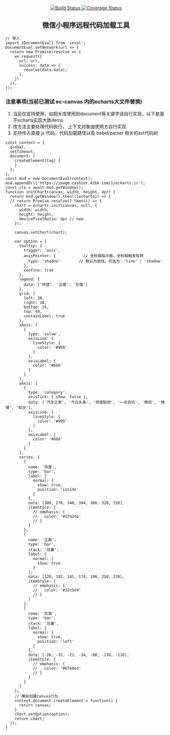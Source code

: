 <p align="center">
  <a href="https://github.com/tang-haibo/remote-import/actions/workflows/deploy.yml/badge.svg">
    <img src="https://github.com/tang-haibo/remote-import/actions/workflows/deploy.yml/badge.svg" alt="Build Status">
  </a>
  <a href='https://coveralls.io/github/tang-haibo/remote-import?branch=master'><img src='https://coveralls.io/repos/github/tang-haibo/remote-import/badge.svg?branch=master' alt='Coverage Status' /></a>
</p>
<h2 align="center">微信小程序远程代码加载工具</h2>

```
// 导入
import {DocumentEval} from 'ieval';
DocumentEval.setNetwork(url => {
  return new Promise(resolve => {
    wx.request({
      url: url,
      success: data => {
        resolve(data.data);
      },
    })
  });
});

```
### 注意事项(当前已测试 ec-canvas 内的echarts大文件替换)
1. 当前仅支持使用，如相关库使用到document等关键字请自行实现，以下是基于echarts实现大致demo
2. 改方法主要处理代码执行， 上下文对象由使用方自行实现
3. 支持传入直接 js 代码，代码加载路径以及 babel/parser 相关的ast代码树
```
const context = {
  global,
  setTimeout,
  document: {
    createElement(tag) {
    }
  },
};
const mod = new DocumentEval(context);
mod.appendUrl('https://image.cashier.42bk.com/1/echarts.js');
const ctx = await mod.getWindow();
function initChart(canvas, width, height, dpr) {
  return mod.getWindow().then(({echarts}) => {
  // return Promise.resolve().then(() => {
    chart = echarts.init(canvas, null, {
      width: width,
      height: height,
      devicePixelRatio: dpr // new
    });
    
    canvas.setChart(chart);
  
    var option = {
      tooltip: {
        trigger: 'axis',
        axisPointer: {            // 坐标轴指示器，坐标轴触发有效
          type: 'shadow'        // 默认为直线，可选为：'line' | 'shadow'
        },
        confine: true
      },
      legend: {
        data: ['热度', '正面', '负面']
      },
      grid: {
        left: 20,
        right: 20,
        bottom: 15,
        top: 40,
        containLabel: true
      },
      xAxis: [
        {
          type: 'value',
          axisLine: {
            lineStyle: {
              color: '#999'
            }
          },
          axisLabel: {
            color: '#666'
          }
        }
      ],
      yAxis: [
        {
          type: 'category',
          axisTick: { show: false },
          data: ['汽车之家', '今日头条', '百度贴吧', '一点资讯', '微信', '微博', '知乎'],
          axisLine: {
            lineStyle: {
              color: '#999'
            }
          },
          axisLabel: {
            color: '#666'
          }
        }
      ],
      series: [
        {
          name: '热度',
          type: 'bar',
          label: {
            normal: {
              show: true,
              position: 'inside'
            }
          },
          data: [300, 270, 340, 344, 300, 320, 310],
          itemStyle: {
            // emphasis: {
            //   color: '#37a2da'
            // }
          }
        },
        {
          name: '正面',
          type: 'bar',
          stack: '总量',
          label: {
            normal: {
              show: true
            }
          },
          data: [120, 102, 141, 174, 190, 250, 220],
          itemStyle: {
            // emphasis: {
            //   color: '#32c5e9'
            // }
          }
        },
        {
          name: '负面',
          type: 'bar',
          stack: '总量',
          label: {
            normal: {
              show: true,
              position: 'left'
            }
          },
          data: [-20, -32, -21, -34, -90, -130, -110],
          itemStyle: {
            // emphasis: {
            //   color: '#67e0e3'
            // }
          }
        }
      ]
    };
    // 模拟创建canvas行为
    context.document.createElement = function() {
      return canvas;
    }
    chart.setOption(option);
    return chart;
  });  
}
```